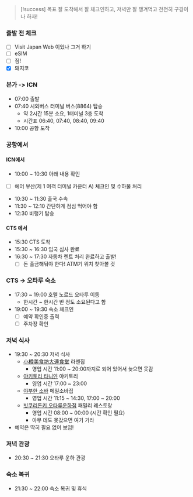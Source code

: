 > [!success] 목표
> 잘 도착해서 잘 체크인하고, 저녁만 잘 챙겨먹고 천천히 구경이나 하자!
### 출발 전 체크
- [ ] Visit Japan Web 이었나 그거 하기
- [ ] eSIM 
- [ ] 짐!
- [x] 돼지코
### 본가 -> ICN
- 07:00 출발
- 07:40 시외버스 터미널 버스(8864) 탑승
	- 약 2시간 15분 소요, 1터미널 3층 도착
	- 시간표 06:40, 07:40, 08:40, 09:40
- 10:00 공항 도착
### 공항에서
#### ICN에서
- 10:00 ~ 10:30 아래 내용 확인
- [ ] 에어 부산(제 1 여객 터미널 카운터 A) 체크인 및 수하물 처리
- 10:30 ~ 11:30 출국 수속
- 11:30 ~ 12:10 간단하게 점심 먹어야 함
- 12:30 비행기 탑승
#### CTS 에서
- 15:30 CTS 도착
- 15:30 ~ 16:30 입국 심사 완료
- 16:30 ~ 17:30 자동차 렌트 처리 완료하고 출발!
	- [ ] 돈 출금해둬야 한다! ATM기 위치 찾아볼 것
### CTS -> 오타루 숙소
- 17:30 ~ 19:00 호텔 노르드 오타루 이동
	- 한시간 ~ 한시간 반 정도 소요된다고 함
- 19:00 ~ 19:30 숙소 체크인 
	- [ ] 예약 확인증 출력
	- [ ] 주차장 확인
### 저녁 식사
- 19:30 ~ 20:30 저녁 식사
	- [小樽美食坊大連食堂](https://www.google.com/maps/place/%E5%B0%8F%E6%A8%BD%E7%BE%8E%E9%A3%9F%E5%9D%8A%E5%A4%A7%E9%80%A3%E9%A3%9F%E5%A0%82/@43.1973254,140.9982235,17z/data=!3m2!4b1!5s0x5f0ae04d92c21ef7:0x8999a9f10e40031f!4m6!3m5!1s0x5f0ae04d8d90b9a9:0x7617f099b574c4c2!8m2!3d43.1973255!4d141.0030944!16s%2Fg%2F11dfgwfs60?entry=ttu&g_ep=EgoyMDI0MTEyNC4xIKXMDSoASAFQAw%3D%3D) 라멘집
		- 영업 시간 11:00 ~ 20:00까지로 되어 있어서 늦으면 못감
	- [야키토리 타니얀](https://maps.app.goo.gl/dnrn1BA4bV9fBPvy7) 야키토리
		- 영업 시간 17:00 ~ 23:00
	- [야부한 소바](https://www.google.com/maps/place/%EC%95%BC%EB%B6%80%ED%95%9C+%EC%86%8C%EB%B0%94/@43.1965111,140.9932618,17z/data=!3m1!4b1!4m6!3m5!1s0x5f0ae0531403a1a3:0xd35bfb1c6d700f49!8m2!3d43.1965111!4d140.9958367!16s%2Fg%2F1tjgpcsk?entry=ttu&g_ep=EgoyMDI0MTEyNC4xIKXMDSoASAFQAw%3D%3D) 메밀소바집
		- 영업 시간 11:15 ~ 14:30, 17:00 ~ 20:00
	- [빗쿠리돈키 오타루운하점](https://www.google.com/maps/place/%EB%B9%97%EC%BF%A0%EB%A6%AC%EB%8F%88%ED%82%A4+%EC%98%A4%ED%83%80%EB%A3%A8%EC%9A%B4%ED%95%98%EC%A0%90/@43.1988983,140.9999885,17z/data=!3m1!4b1!4m6!3m5!1s0x5f0ae04da44571bd:0x7110fd16199a50f3!8m2!3d43.1988983!4d141.0025634!16s%2Fg%2F1w0p5dzk?entry=ttu&g_ep=EgoyMDI0MTEyNC4xIKXMDSoASAFQAw%3D%3D) 패밀리 레스토랑
		- 영업 시간 08:00 ~ 00:00 (시간 확인 필요)
		- 아무 데도 못갔으면 여기 가라
- 예약은 딱히 필요 없어 보임!
### 저녁 관광
- 20:30 ~ 21:30 오타루 운하 관광
### 숙소 복귀
- 21:30 ~ 22:00 숙소 복귀 및 휴식